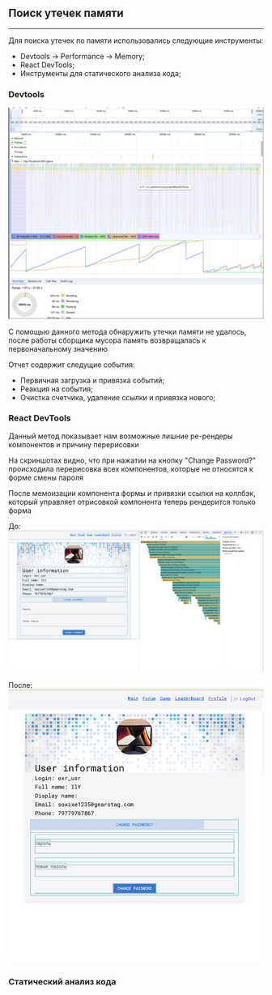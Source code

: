 ## Поиск утечек памяти
___

Для поиска утечек по памяти использовались следующие инструменты:
- Devtools -> Performance -> Memory;
- React DevTools;
- Инструменты для статического анализа кода;

### Devtools
![memoryleaks/memory.png](memoryleaks/memory.png)

С помощью данного метода обнаружить утечки памяти не удалось, после работы сборщика мусора память возвращалась к первоначальному значению

Отчет содержит следущие события:
- Первичная загрузка и привязка событий;
- Реакция на события;
- Очистка счетчика, удаление ссылки и привязка нового;

### React DevTools

Данный метод показывает нам возможные лишние ре-рендеры компонентов и причину перерисовки

На скриншотах видно, что при нажатии на кнопку "Change Password?" происходила перерисовка всех компонентов, которые не относятся к форме смены пароля  

После мемоизации компонента формы и привязки ссылки на коллбэк, который управляет отрисовкой компонента теперь рендерится только форма

До:
![memoryleaks/before.png](memoryleaks/before.png)

После:
![memoryleaks/after.png](memoryleaks/after.png)

### Статический анализ кода
